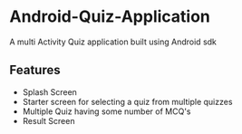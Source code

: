 # Android-Quiz-Application
A multi Activity Quiz application built using Android sdk

## Features
- Splash Screen
- Starter screen for selecting a quiz from multiple quizzes
- Multiple Quiz having some number of MCQ's
- Result Screen
